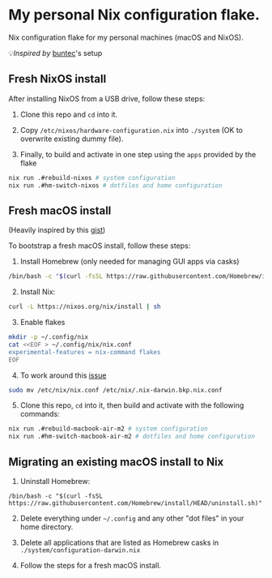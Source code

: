 # My personal Nix configuration flake.

Nix configuration flake for my personal machines (macOS and NixOS).

💡*Inspired by* [buntec](https://github.com/buntec/nix-config)'s setup

## Fresh NixOS install
After installing NixOS from a USB drive, follow these steps:

1. Clone this repo and `cd` into it.

2. Copy `/etc/nixos/hardware-configuration.nix` into `./system` (OK to overwrite existing dummy file).

3. Finally, to build and activate in one step using the `apps` provided by the flake
```bash
nix run .#rebuild-nixos # system configuration
nix run .#hm-switch-nixos # dotfiles and home configuration
```

## Fresh macOS install
(Heavily inspired by this [gist](https://gist.github.com/jmatsushita/5c50ef14b4b96cb24ae5268dab613050))

To bootstrap a fresh macOS install, follow these steps:

1. Install Homebrew (only needed for managing GUI apps via casks)
```bash
/bin/bash -c "$(curl -fsSL https://raw.githubusercontent.com/Homebrew/install/HEAD/install.sh)"
```

2. Install Nix:
```bash
curl -L https://nixos.org/nix/install | sh
```

3. Enable flakes
```bash
mkdir -p ~/.config/nix
cat <<EOF > ~/.config/nix/nix.conf
experimental-features = nix-command flakes
EOF
```

4. To work around this [issue](https://github.com/LnL7/nix-darwin/issues/149)
```bash
sudo mv /etc/nix/nix.conf /etc/nix/.nix-darwin.bkp.nix.conf
```

5. Clone this repo, `cd` into it, then build and activate with the following commands:
```bash
nix run .#rebuild-macbook-air-m2 # system configuration
nix run .#hm-switch-macbook-air-m2 # dotfiles and home configuration
```

## Migrating an existing macOS install to Nix
1. Uninstall Homebrew:
```
/bin/bash -c "$(curl -fsSL https://raw.githubusercontent.com/Homebrew/install/HEAD/uninstall.sh)"
```

2. Delete everything under `~/.config` and any other "dot files" in your home directory.

3. Delete all applications that are listed as Homebrew casks in `./system/configuration-darwin.nix`

4. Follow the steps for a fresh macOS install.
